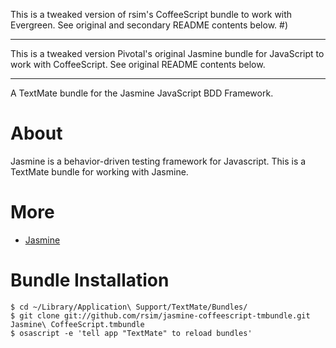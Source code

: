 This is a tweaked version of rsim's CoffeeScript bundle to work with Evergreen. See original and secondary README contents below. #)

----

This is a tweaked version Pivotal's original Jasmine bundle for JavaScript to work with CoffeeScript.  See original README contents below.

----

A TextMate bundle for the Jasmine JavaScript BDD Framework.

# About

Jasmine is a behavior-driven testing framework for Javascript.  This is a TextMate bundle for working with Jasmine.


# More

 * [Jasmine](http://github.com/pivotal/jasmine)


# Bundle Installation

    $ cd ~/Library/Application\ Support/TextMate/Bundles/
    $ git clone git://github.com/rsim/jasmine-coffeescript-tmbundle.git Jasmine\ CoffeeScript.tmbundle
    $ osascript -e 'tell app "TextMate" to reload bundles'
